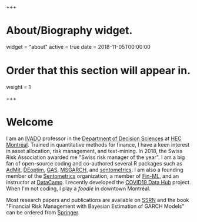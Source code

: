+++
# About/Biography widget.
widget = "about"
active = true
date = 2018-11-05T00:00:00

# Order that this section will appear in.
weight = 1

+++

# Welcome

I am an [IVADO](https://ivado.ca/en/) professor in the [Department of Decision Sciences](https://www.hec.ca/mqg/index.html) at [HEC Montréal](https://www.hec.ca/en/). Trained in quantitative methods for finance, I have a keen interest in asset allocation, risk management, and text-mining. In 2018, the Swiss Risk Association awarded me "Swiss risk manager of the year". I am  a big fan of open-source coding and co-authored several R packages such as [AdMit](https://CRAN.R-project.org/package=AdMit), [DEoptim](https://CRAN.R-project.org/package=DEoptim), [GAS](https://CRAN.R-project.org/package=GAS), [MSGARCH](https://CRAN.R-project.org/package=MSGARCH), and [sentometrics](https://CRAN.R-project.org/package=sentometrics). I am also a founding member of the [Sentometrics](https://www.sentometrics.org/) organization, a member of [Fin-ML](https://fin-ml.ca/), and an instructor at [DataCamp](https://www.datacamp.com/courses/financial-analytics-in-spreadsheets). I recently developed the [COVID19 Data Hub](https://covid19datahub.io) project. When I'm not coding, I play a _foodie_ in downtown Montréal. 

Most research papers and publications are available 
on [SSRN](https://papers.ssrn.com/sol3/cf_dev/AbsByAuth.cfm?per_id=372409) and the book "Financial Risk Management with Bayesian Estimation of GARCH Models" can be ordered from [Springer](https://doi.org/10.1007/978-3-540-78657-3).
  